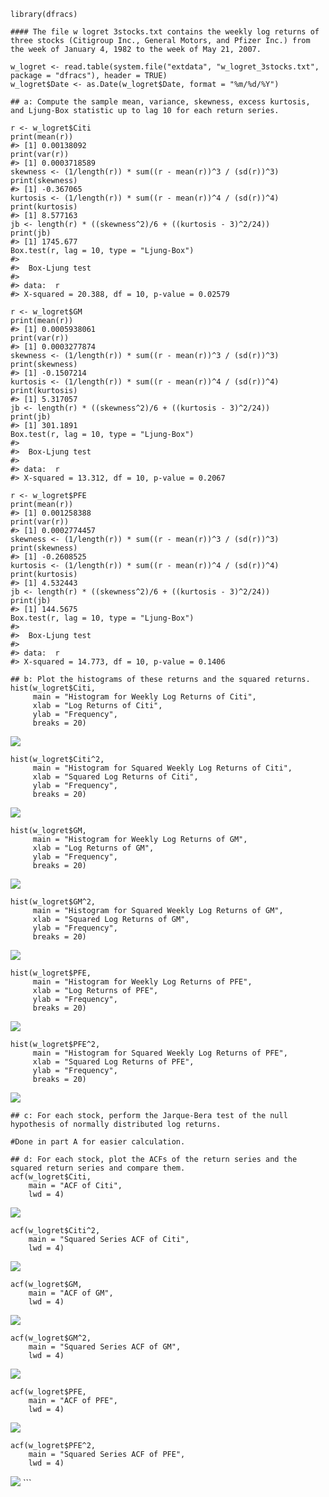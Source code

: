     library(dfracs)

    #### The file w logret 3stocks.txt contains the weekly log returns of three stocks (Citigroup Inc., General Motors, and Pfizer Inc.) from the week of January 4, 1982 to the week of May 21, 2007.

    w_logret <- read.table(system.file("extdata", "w_logret_3stocks.txt", package = "dfracs"), header = TRUE)
    w_logret$Date <- as.Date(w_logret$Date, format = "%m/%d/%Y")

    ## a: Compute the sample mean, variance, skewness, excess kurtosis, and Ljung-Box statistic up to lag 10 for each return series.

    r <- w_logret$Citi
    print(mean(r)) 
    #> [1] 0.00138092
    print(var(r)) 
    #> [1] 0.0003718589
    skewness <- (1/length(r)) * sum((r - mean(r))^3 / (sd(r))^3)
    print(skewness) 
    #> [1] -0.367065
    kurtosis <- (1/length(r)) * sum((r - mean(r))^4 / (sd(r))^4)
    print(kurtosis)
    #> [1] 8.577163
    jb <- length(r) * ((skewness^2)/6 + ((kurtosis - 3)^2/24))
    print(jb)
    #> [1] 1745.677
    Box.test(r, lag = 10, type = "Ljung-Box")
    #> 
    #>  Box-Ljung test
    #> 
    #> data:  r
    #> X-squared = 20.388, df = 10, p-value = 0.02579

    r <- w_logret$GM
    print(mean(r)) 
    #> [1] 0.0005938061
    print(var(r)) 
    #> [1] 0.0003277874
    skewness <- (1/length(r)) * sum((r - mean(r))^3 / (sd(r))^3)
    print(skewness) 
    #> [1] -0.1507214
    kurtosis <- (1/length(r)) * sum((r - mean(r))^4 / (sd(r))^4)
    print(kurtosis)
    #> [1] 5.317057
    jb <- length(r) * ((skewness^2)/6 + ((kurtosis - 3)^2/24))
    print(jb)
    #> [1] 301.1891
    Box.test(r, lag = 10, type = "Ljung-Box")
    #> 
    #>  Box-Ljung test
    #> 
    #> data:  r
    #> X-squared = 13.312, df = 10, p-value = 0.2067

    r <- w_logret$PFE
    print(mean(r)) 
    #> [1] 0.001258388
    print(var(r)) 
    #> [1] 0.0002774457
    skewness <- (1/length(r)) * sum((r - mean(r))^3 / (sd(r))^3)
    print(skewness) 
    #> [1] -0.2608525
    kurtosis <- (1/length(r)) * sum((r - mean(r))^4 / (sd(r))^4)
    print(kurtosis)
    #> [1] 4.532443
    jb <- length(r) * ((skewness^2)/6 + ((kurtosis - 3)^2/24))
    print(jb)
    #> [1] 144.5675
    Box.test(r, lag = 10, type = "Ljung-Box")
    #> 
    #>  Box-Ljung test
    #> 
    #> data:  r
    #> X-squared = 14.773, df = 10, p-value = 0.1406

    ## b: Plot the histograms of these returns and the squared returns.
    hist(w_logret$Citi, 
         main = "Histogram for Weekly Log Returns of Citi", 
         xlab = "Log Returns of Citi", 
         ylab = "Frequency",
         breaks = 20)

![](/Users/abbywhitcomb/Desktop/dfracs/vignettes/rendered/exercise-6-3_files/figure-markdown_strict/unnamed-chunk-2-1.png)

    hist(w_logret$Citi^2, 
         main = "Histogram for Squared Weekly Log Returns of Citi", 
         xlab = "Squared Log Returns of Citi", 
         ylab = "Frequency",
         breaks = 20)

![](/Users/abbywhitcomb/Desktop/dfracs/vignettes/rendered/exercise-6-3_files/figure-markdown_strict/unnamed-chunk-2-2.png)

    hist(w_logret$GM, 
         main = "Histogram for Weekly Log Returns of GM", 
         xlab = "Log Returns of GM", 
         ylab = "Frequency",
         breaks = 20)

![](/Users/abbywhitcomb/Desktop/dfracs/vignettes/rendered/exercise-6-3_files/figure-markdown_strict/unnamed-chunk-2-3.png)

    hist(w_logret$GM^2, 
         main = "Histogram for Squared Weekly Log Returns of GM", 
         xlab = "Squared Log Returns of GM", 
         ylab = "Frequency",
         breaks = 20)

![](/Users/abbywhitcomb/Desktop/dfracs/vignettes/rendered/exercise-6-3_files/figure-markdown_strict/unnamed-chunk-2-4.png)

    hist(w_logret$PFE, 
         main = "Histogram for Weekly Log Returns of PFE", 
         xlab = "Log Returns of PFE", 
         ylab = "Frequency",
         breaks = 20)

![](/Users/abbywhitcomb/Desktop/dfracs/vignettes/rendered/exercise-6-3_files/figure-markdown_strict/unnamed-chunk-2-5.png)

    hist(w_logret$PFE^2, 
         main = "Histogram for Squared Weekly Log Returns of PFE", 
         xlab = "Squared Log Returns of PFE", 
         ylab = "Frequency",
         breaks = 20)

![](/Users/abbywhitcomb/Desktop/dfracs/vignettes/rendered/exercise-6-3_files/figure-markdown_strict/unnamed-chunk-2-6.png)


    ## c: For each stock, perform the Jarque-Bera test of the null hypothesis of normally distributed log returns.

    #Done in part A for easier calculation.

    ## d: For each stock, plot the ACFs of the return series and the squared return series and compare them.
    acf(w_logret$Citi, 
        main = "ACF of Citi", 
        lwd = 4)

![](/Users/abbywhitcomb/Desktop/dfracs/vignettes/rendered/exercise-6-3_files/figure-markdown_strict/unnamed-chunk-2-7.png)

    acf(w_logret$Citi^2, 
        main = "Squared Series ACF of Citi", 
        lwd = 4)

![](/Users/abbywhitcomb/Desktop/dfracs/vignettes/rendered/exercise-6-3_files/figure-markdown_strict/unnamed-chunk-2-8.png)

    acf(w_logret$GM, 
        main = "ACF of GM", 
        lwd = 4)

![](/Users/abbywhitcomb/Desktop/dfracs/vignettes/rendered/exercise-6-3_files/figure-markdown_strict/unnamed-chunk-2-9.png)

    acf(w_logret$GM^2, 
        main = "Squared Series ACF of GM", 
        lwd = 4)

![](/Users/abbywhitcomb/Desktop/dfracs/vignettes/rendered/exercise-6-3_files/figure-markdown_strict/unnamed-chunk-2-10.png)

    acf(w_logret$PFE, 
        main = "ACF of PFE", 
        lwd = 4)

![](/Users/abbywhitcomb/Desktop/dfracs/vignettes/rendered/exercise-6-3_files/figure-markdown_strict/unnamed-chunk-2-11.png)

    acf(w_logret$PFE^2, 
        main = "Squared Series ACF of PFE", 
        lwd = 4)

![](/Users/abbywhitcomb/Desktop/dfracs/vignettes/rendered/exercise-6-3_files/figure-markdown_strict/unnamed-chunk-2-12.png)
\`\`\`
